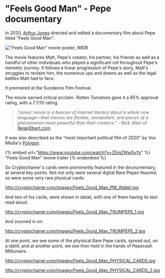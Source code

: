 # "Feels Good Man" - Pepe documentary

In 2020, [Arthur Jones](https://www.imdb.com/name/nm9335192/) directed and edited a documentary film about Pepe titled "Feels Good Man".

!["Feels Good Man" movie poster, IMDB](<../../.gitbook/assets/Feels Good Man movie poster.jpg>)

The movie features Matt, Pepe's creator, his partner, his friends as well as a handful of other individuals who played a significant roll throughout Pepe's memetic journey. It follows a linear progression of Pepe's story, Matt's struggles to reclaim him, the numerous ups and downs as well as the legal battles Matt had to face.

It premiered at the Sundance Film Festival.

The movie earned critical acclaim. Rotten Tomatoes gave it a 95% approval rating, with a 7.7/10 rating.

> _"Jones' movie is a beacon of internet literacy about a whole new language—that memes are flexible, omnipotent, and pieces of a phenomenon more powerful than their creators." -_ Nick Allen of [RegerEbert.com](https://www.rogerebert.com/)

It was also described as the "most important political film of 2020" by Vox Media's [Polygon](https://www.polygon.com/).

{% embed url="https://www.youtube.com/watch?v=ZEiqZWw5vYs" %}
"Feels Good Man" movie trailer
{% endembed %}

So Cryptochainer's cards were prominently featured in the doceumentary, at several key points.  Not not only were several digital Rare Pepes feaured, so were some very rare physical cards. 

http://cryptochainer.com/images/Feels_Good_Man_PM_Wallet.jpg

And two of his cards, were shown in datail, with one of them having its text read aloud.  

http://cryptochainer.com/images/Feels_Good_Man_TRUMPEPE_1.jpg

And zoomed in on:


http://cryptochainer.com/images/Feels_Good_Man_TRUMPEPE_2.jpg


At one point, we see some of the phyisical Rare Pepe cards, spread out, on a tabl4, and at another point, we see then held in the hands of Pepecash Millionaire.

http://cryptochainer.com/images/Feels_Good_Man_PHYSICAL_CARDS.jpg

http://cryptochainer.com/images/Feels_Good_Man_PHYSICAL_CARDS_2.jpg




